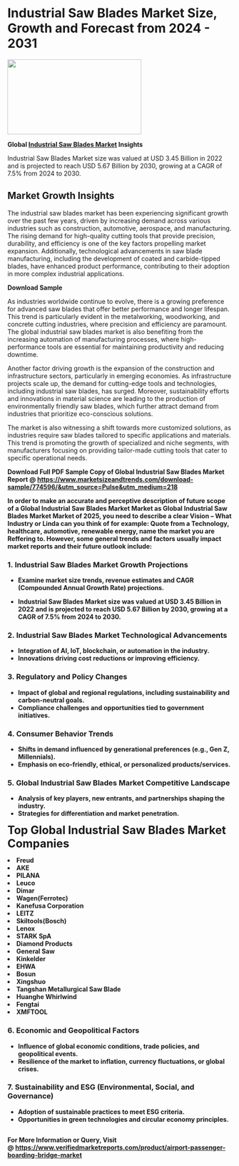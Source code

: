 <H1>Industrial Saw Blades Market Size, Growth and Forecast from 2024 - 2031</H1><img class="aligncenter size-medium wp-image-584254" src="https://thirdeyenews.in/wp-content/uploads/2024/09/Global-Market-Research-300x168.jpeg" alt="" width="300" height="168" /><p><strong>Global&nbsp;<a href="https://www.marketsizeandtrends.com/download-sample/774596/&amp;utm_source=Pulse&amp;utm_medium=218">Industrial Saw Blades Market</a> Insights</strong></p><p>Industrial Saw Blades Market size was valued at USD 3.45 Billion in 2022 and is projected to reach USD 5.67 Billion by 2030, growing at a CAGR of 7.5% from 2024 to 2030.</p><p><h2>Market Growth Insights</h2> <p>The industrial saw blades market has been experiencing significant growth over the past few years, driven by increasing demand across various industries such as construction, automotive, aerospace, and manufacturing. The rising demand for high-quality cutting tools that provide precision, durability, and efficiency is one of the key factors propelling market expansion. Additionally, technological advancements in saw blade manufacturing, including the development of coated and carbide-tipped blades, have enhanced product performance, contributing to their adoption in more complex industrial applications.</p> <p><strong>Download Sample</strong></p> <p>As industries worldwide continue to evolve, there is a growing preference for advanced saw blades that offer better performance and longer lifespan. This trend is particularly evident in the metalworking, woodworking, and concrete cutting industries, where precision and efficiency are paramount. The global industrial saw blades market is also benefiting from the increasing automation of manufacturing processes, where high-performance tools are essential for maintaining productivity and reducing downtime.</p> <p>Another factor driving growth is the expansion of the construction and infrastructure sectors, particularly in emerging economies. As infrastructure projects scale up, the demand for cutting-edge tools and technologies, including industrial saw blades, has surged. Moreover, sustainability efforts and innovations in material science are leading to the production of environmentally friendly saw blades, which further attract demand from industries that prioritize eco-conscious solutions.</p> <p>The market is also witnessing a shift towards more customized solutions, as industries require saw blades tailored to specific applications and materials. This trend is promoting the growth of specialized and niche segments, with manufacturers focusing on providing tailor-made cutting tools that cater to specific operational needs.</p> <p><strong></p><p><span class=""><strong>Download Full PDF Sample Copy of Global Industrial Saw Blades Market Report</strong> @ <a href="https://www.marketsizeandtrends.com/download-sample/774596/&amp;utm_source=Pulse&amp;utm_medium=218" target="_blank">https://www.marketsizeandtrends.com/download-sample/774596/&amp;utm_source=Pulse&amp;utm_medium=218</a></span></p><p>In order to make an accurate and perceptive description of future scope of a Global&nbsp;Industrial Saw Blades Market Market as Global&nbsp;Industrial Saw Blades Market Market of 2025, you need to describe a clear Vision &ndash; What Industry or Linda can you think of for example: Quote from a Technology, healthcare, automotive, renewable energy, name the market you are Reffering to. However, some general trends and factors usually impact market reports and their future outlook include:</p><h3>1.&nbsp;<strong>Industrial Saw Blades Market Growth Projections</strong></h3><ul><li>Examine market size trends, revenue estimates and CAGR (Compounded Annual Growth Rate) projections.</li><li><p>Industrial Saw Blades Market size was valued at USD 3.45 Billion in 2022 and is projected to reach USD 5.67 Billion by 2030, growing at a CAGR of 7.5% from 2024 to 2030.</p></li></ul><h3>2.&nbsp;<strong>Industrial Saw Blades Market Technological Advancements</strong></h3><ul><li>Integration of AI, IoT, blockchain, or automation in the industry.</li><li>Innovations driving cost reductions or improving efficiency.</li></ul><h3>3.&nbsp;<strong>Regulatory and Policy Changes</strong></h3><ul><li>Impact of global and regional regulations, including sustainability and carbon-neutral goals.</li><li>Compliance challenges and opportunities tied to government initiatives.</li></ul><h3>4.&nbsp;<strong>Consumer Behavior Trends</strong></h3><ul><li>Shifts in demand influenced by generational preferences (e.g., Gen Z, Millennials).</li><li>Emphasis on eco-friendly, ethical, or personalized products/services.</li></ul><h3>5.&nbsp;<strong>Global Industrial Saw Blades Market Competitive Landscape</strong></h3><ul><li>Analysis of key players, new entrants, and partnerships shaping the industry.</li><li>Strategies for differentiation and market penetration.</li></ul><p data-pm-slice="1 1 []"><span style="color: inherit; font-family: inherit; font-size: 25px;">Top Global Industrial Saw Blades Market Companies</span></p><div class="" data-test-id=""><p><li>Freud</li><li> AKE</li><li> PILANA</li><li> Leuco</li><li> Dimar</li><li> Wagen(Ferrotec)</li><li> Kanefusa Corporation</li><li> LEITZ</li><li> Skiltools(Bosch)</li><li> Lenox</li><li> STARK SpA</li><li> Diamond Products</li><li> General Saw</li><li> Kinkelder</li><li> EHWA</li><li> Bosun</li><li> Xingshuo</li><li> Tangshan Metallurgical Saw Blade</li><li> Huanghe Whirlwind</li><li> Fengtai</li><li> XMFTOOL</li></p></div><h3>6.&nbsp;<strong>Economic and Geopolitical Factors</strong></h3><ul><li>Influence of global economic conditions, trade policies, and geopolitical events.</li><li>Resilience of the market to inflation, currency fluctuations, or global crises.</li></ul><h3>7.&nbsp;<strong>Sustainability and ESG (Environmental, Social, and Governance)</strong></h3><ul><li>Adoption of sustainable practices to meet ESG criteria.</li><li>Opportunities in green technologies and circular economy principles.</li></ul><h2><strong style="font-size: 14px;">For More Information or Query, Visit @&nbsp;</strong><a style="background-color: #ffffff; font-size: 14px;" href="https://www.marketsizeandtrends.com/report/industrial-saw-blades-market/" target="_blank">https://www.verifiedmarketreports.com/product/airport-passenger-boarding-bridge-market</a></h2>

